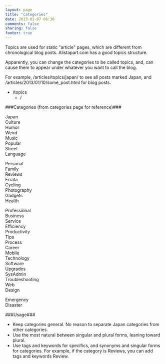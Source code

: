 ```yaml
---
layout: page
title: "categories"
date: 2013-01-07 06:30
comments: false
sharing: false
footer: true
---
```


Topics are used for static "article" pages, which are different from chronological blog posts. Alistapart.com has a good topics structure. 

Apparently, you can change the categories to be called topics, and, can cause them to appear under whatever you want to call the blog. 

For example, /articles/topics/japan/ to see all posts marked Japan, and /articles/2013/01/10/some_post.html for blog posts. 

* /topics
	* /
	


	


###Categories (from categories page for reference)###

Japan  
Culture  
Humor  
Weird  
Music  
Popular  
Street  
Language  
  
Personal  
Family  
Reviews  
Errata  
Cycling  
Photography  
Gadgets  
Health  
  
Professional  
Business  
Service  
Efficiency  
Productivity  
Tips  
Process  
Career  
Mobile  
Technology  
Software  
Upgrades  
SysAdmin  
Troubleshooting  
Web  
Design  
  
Emergency  
Disaster  
  
###Usage###

* Keep categories general. No reason to separate Japan categories from other categories.
* Use the most natural between singular and plural forms, leaning toward plural. 
* Use tags and keywords for specifics, and synonyms and singular forms for categories. For example, if the category is Reviews, you can add tags and keywords Review. 
